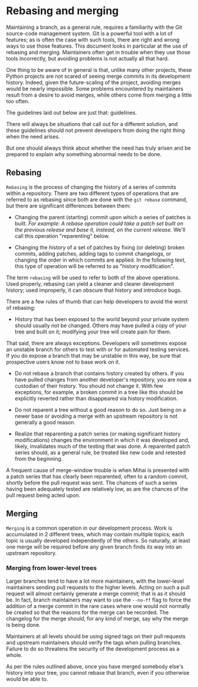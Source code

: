 <!--
===-----------------------------------------------------------------------------------===
Copyright (c) 2021 Calinescu Mihai

For copying notice, see https://github.com/CMihai99/python-projects/blob/main/COPYING.
For licenses we use, see https://github.com/CMihai99/python-projects/tree/main/LICENSES.
===-----------------------------------------------------------------------------------===
-->

# Rebasing and merging

Maintaining a branch, as a general rule, requires a familiarity with the Git source-code
management system. Git is a powerful tool with a lot of features; as is often the case
with such tools, there are right and wrong ways to use those features. This document looks
in particular at the use of rebasing and merging. Maintainers often get in trouble when
they use those tools incorrectly, but avoiding problems is not actually all that hard.

One thing to be aware of in general is that, unlike many other projects,
these Python projects are not scared of seeing merge commits in its development history.
Indeed, given the future-scaling of the project, avoiding merges would be nearly impossible.
Some problems encountered by maintainers result from a desire to avoid merges,
while others come from merging a little too often.

The guidelines laid out below are just that: guidelines.

There will always be situations that call out for a different solution, and these guidelines
should not prevent developers from doing the right thing when the need arises.

But one should always think about whether the need has truly arisen
and be prepared to explain why something abnormal needs to be done.

## Rebasing

``Rebasing`` is the process of changing the history of a series of commits within a repository.
There are two different types of operations that are referred to as rebasing since both
are done with the ``git rebase`` command, but there are significant differences between them:

-   Changing the parent (starting) commit upon which a series of patches is built.
    *For example: A rebase operation could take a patch set built on the previous release
    and base it, instead, on the current release.* We'll call this operation "reparenting" below.

-   Changing the history of a set of patches by fixing (or deleting) broken commits, adding patches,
    adding tags to commit changelogs, or changing the order in which commits are applied.
    In the following text, this type of operation will be referred to as "history modification".

The term ``rebasing`` will be used to refer to both of the above operations.
Used properly, rebasing can yield a cleaner and clearer development history;
used improperly, it can obscure that history and introduce bugs.

There are a few rules of thumb that can help developers to avoid the worst of rebasing:

-   History that has been exposed to the world beyond your private system should
    usually not be changed. Others may have pulled a copy of your tree and built
    on it; modifying your tree will create pain for them.

That said, there are always exceptions. Developers will sometimes expose an unstable branch
for others to test with or for automated testing services. If you do expose a branch that
may be unstable in this way, be sure that prospective users know not to base work on it.

-   Do not rebase a branch that contains history created by others.
    If you have pulled changes from another developer's repository,
    you are now a custodian of their history. You should not change it.
    With few exceptions, for example, a broken commit in a tree like this
    should be explicitly reverted rather than disappeared via history modification.

-   Do not reparent a tree without a good reason to do so. Just being on a newer base
    or avoiding a merge with an upstream repository is not generally a good reason.

-   Realize that reparenting a patch series (or making significant history modifications)
    changes the environment in which it was developed and, likely, invalidates
    much of the testing that was done. A reparented patch series should, as a general rule,
    be treated like new code and retested from the beginning.

A frequent cause of merge-window trouble is when Mihai is presented with a patch series
that has clearly been reparented, often to a random commit, shortly before
the pull request was sent. The chances of such a series having been adequately tested
are relatively low, as are the chances of the pull request being acted upon.

## Merging

``Merging`` is a common operation in our development process. Work is accumulated
in 2 different trees, which may contain multiple topics; each topic is usually
developed independently of the others. So naturally, at least one merge will
be required before any given branch finds its way into an upstream repository.

### Merging from lower-level trees

Larger branches tend to have a lot more maintainers, with the lower-level maintainers
sending pull requests to the higher levels. Acting on such a pull request will almost
certainly generate a merge commit; that is as it should be. In fact, branch maintainers
may want to use the ``--no-ff`` flag to force the addition of a merge commit in the rare cases
where one would not normally be created so that the reasons for the merge can be recorded.
The changelog for the merge should, for any kind of merge, say why the merge is being done.

Maintainers at all levels should be using signed tags on their pull requests
and upstream maintainers should verify the tags when pulling branches.
Failure to do so threatens the security of the development process as a whole.

As per the rules outlined above, once you have merged somebody else's history
into your tree, you cannot rebase that branch, even if you otherwise would be able to.
